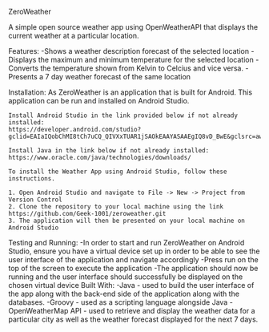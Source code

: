 ZeroWeather

A simple open source weather app using OpenWeatherAPI that displays the current weather at a particular location.

Features: 
    -Shows a weather description forecast of the selected location
    -Displays the maximum and minimum temperature for the selected location
    -Converts the temperature shown from Kelvin to Celcius and vice versa.
    -Presents a 7 day weather forecast of the same location

Installation: 
    As ZeroWeather is an application that is built for Android. This application can be run and installed on Android Studio. 

    Install Android Studio in the link provided below if not already installed: 
    https://developer.android.com/studio?gclid=EAIaIQobChMI8tCh7uCQ_QIVXxTUAR1jSAOkEAAYASAAEgIQ8vD_BwE&gclsrc=aw.ds

    Install Java in the link below if not already installed: 
    https://www.oracle.com/java/technologies/downloads/

    To install the Weather App using Android Studio, follow these instructions. 

    1. Open Android Studio and navigate to File -> New -> Project from Version Control
    2. Clone the repository to your local machine using the link https://github.com/Geek-1001/zeroweather.git
    3. The application will then be presented on your local machine on Android Studio

Testing and Running: 
    -In order to start and run ZeroWeather on Android Studio, ensure you have a virtual device set up in order to be able to see the user interface of the application and navigate accordingly
    -Press run on the top of the screen to execute the application
    -The application should now be running and the user interface should successfully be displayed on the chosen virtual device
Built With: 
    -Java - used to build the user interface of the app along with the back-end side of the application along with the databases. 
    -Groovy - used as a scripting language alongside Java
    -OpenWeatherMap API - used to retrieve and display the weather data for a particular city as well as the weather forecast displayed for the next 7 days. 
